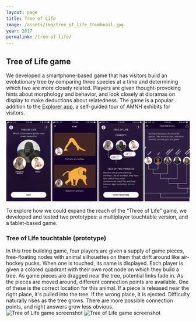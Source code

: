 ```yaml
---
layout: page
title: Tree of Life
image: /assets/img/tree_of_life_thumbnail.jpg
year: 2017
permalink: /tree-of-life/
---
```


## Tree of Life game

We developed a smartphone-based game that has visitors build an evolutionary tree by comparing three species at a time and determining which two are more closely related. Players are given thought-provoking hints about morphology and behavior, and look closely at dioramas on display to make deductions about relatedness. The game is a popular addition to the [Explorer app](https://www.amnh.org/apps/explorer), a self-guided tour of AMNH exhibits for visitors. 

![Tree of Life game screenshots](/assets/img/ToL-gorilla.png)


To explore how we could expand the reach of the “Three of Life” game, we developed and tested two prototypes: a multiplayer touchtable version, and a tablet-based game. 

### Tree of Life touchtable (prototype)
In this tree building game, four players are given a supply of game pieces, free-floating nodes with animal silhouettes on them that drift around like air-hockey pucks. When one is touched, its name is displayed. Each player is given a colored quadrant with their own root node on which they build a tree. As game pieces are dragged near the tree, potential links fade in. As the pieces are moved around, different connection points are available. One of these is the correct location for this animal. If a piece is released near the right place, it's pulled into the tree. If the wrong place, it is ejected. Difficulty naturally rises as the tree grows. There are more possible connection points, and right answers grow less obvious.
![Tree of Life game screenshot](/assets/img/ToL-multiplayer.jpg)
![Tree of Life game screenshot](/assets/img/tree_of_life_game.png)



